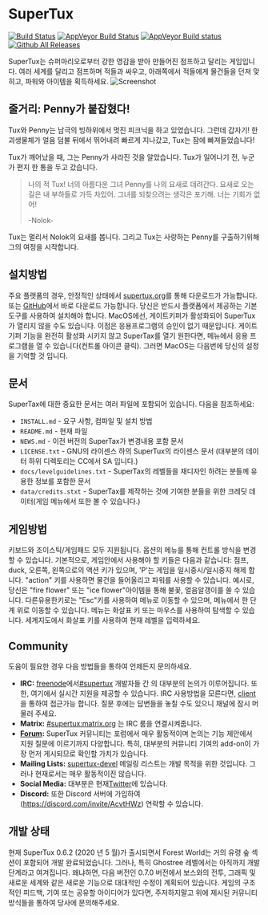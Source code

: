 # SuperTux

[![Build Status](https://travis-ci.org/SuperTux/supertux.svg?branch=master)](https://travis-ci.org/SuperTux/supertux)
[![AppVeyor Build Status](https://ci.appveyor.com/api/projects/status/github/SuperTux/supertux?svg=true&branch=master)](https://ci.appveyor.com/project/supertux/supertux-9ml4d/branch/master)
[![AppVeyor Build status](https://ci.appveyor.com/api/projects/status/k9jaduxvftlhgmhp/branch/master?svg=true)](https://ci.appveyor.com/project/supertux/supertux-o8t59/branch/master)
[![Github All Releases](https://img.shields.io/github/downloads/supertux/supertux/total.svg?maxAge=2592000)](https://github.com/SuperTux/supertux)

SuperTux는 슈퍼마리오로부터 강한 영감을 받아 만들어진 점프하고 달리는 게임입니다.
여러 세계를 달리고 점프하며 적들과 싸우고, 아래쪽에서 적들에게 물건들을 던져 맞히고, 파워와 아이템을 획득하세요.
![Screenshot](https://www.supertux.org/images/0_6_0/0_6_0_3.png)


## 줄거리: Penny가 붙잡혔다!

Tux와 Penny는 남극의 빙하위에서 멋진 피크닉을 하고 있었습니다.
그런데 갑자기! 한 괴생물체가 얼음 덤불 뒤에서 뛰어내려 빠르게 지나갔고, Tux는 잠에 빠져들었습니다!

Tux가 깨어났을 때, 그는 Penny가 사라진 것을 알았습니다. Tux가 일어나기 전, 누군가 편지 한 통을 두고 갔습니다.
>나의 적 Tux! 너의 아름다운 그녀 Penny를 나의 요새로 데려간다.
> 요새로 오는 길은 내 부하들로 가득 차있어.
>그녀를 되찾으려는 생각은 포기해. 너는 기회가 없어!
>
>-Nolok-

Tux는 멀리서 Nolok의 요새를 봅니다. 그리고 Tux는 사랑하는 Penny를 구출하기위해 그의 여정을 시작합니다. 

## 설치방법

주요 플랫폼의 경우, 안정적인 상태에서 [supertux.org](https://www.supertux.org/download.html)를 통해 다운로드가 가능합니다. 
또는 [GitHub](https://github.com/SuperTux/supertux/releases)에서 바로 다운로드 가능합니다.
당신은 반드시 플랫폼에서 제공하는 기본 도구를 사용하여 설치해야 합니다. MacOS에선, 게이트키퍼가 활성화되어 SuperTux가 열리지 않을 수도 있습니다.
이점은 응용프로그램의 승인이 없기 때문입니다.
게이트기퍼 기능을 완전히 활성화 시키지 않고 SuperTax를 열기 원한다면,
메뉴에서 응용 프로그램을 열 수 있습니다(컨트롤 아이콘 클릭).
그러면 MacOS는 다음번에 당신의 설정을 기억할 것 입니다. 

## 문서

SuperTax에 대한 중요한 문서는 여러 파일에 포함되어 있습니다.
다음을 참조하세요:

* `INSTALL.md` - 요구 사항, 컴파일 및 설치 방법
* `README.md` - 현재 파일
* `NEWS.md` - 이전 버전의 SuperTax가 변경내용 포함 문서
* `LICENSE.txt` - GNU의 라이센스 하의 SuperTux의 라이센스 문서
(대부분의 데이터 하위 디렉토리는 CC에서 SA 입니다.)
* `docs/levelguidelines.txt` - SuperTax의 레벨들을 재디자인 하려는 분들께 유용한 정보를 포함한 문서
* `data/credits.stxt` - SuperTax를 제작하는 것에 기여한 분들을 위한 크레딧 데이터(게임 메뉴에서 또한 볼 수 있습니다.)


## 게임방법

키보드와 조이스틱/게임패드 모두 지원됩니다. 옵션의 메뉴를 통해 컨트롤 방식을 변경할 수 있습니다.
기본적으로, 게임안에서 사용해야 할 키들은 다음과 같습니다: 점프, duck,
오른쪽, 왼쪽으로의 액션 키가 있으며, 'P'는 게임을 일시중시/일시중지 해제 합니다.
"action" 키를 사용하면 물건을 들어올리고 파워를 사용할 수 있습니다.
예시로, 당신은 "fire flower" 또는 "ice flower"아이템을 통해 불꽃, 얼음알갱이를 쏠 수 있습니다.
다른유용한키로는 "Esc"키를 사용하여 메뉴로 이동할 수 있으며, 메뉴에서 한 단계 위로 이동할 수 있습니다. 
메뉴는 화살표 키 또는 마우스를 사용하여 탐색할 수 있습니다.
세계지도에서 화살표 키를 사용하여 현재 레벨을 입력하세요.

## Community

도움이 필요한 경우 다음 방법들을 통하여 언제든지 문의하세요.

* **IRC:**  [freenode](https://freenode.net)에서[#supertux](ircs://chat.freenode.net/#supertux) 개발자들 간  의 대부분의 논의가 이루어집니다. 또한, 여기에서 실시간 지원을 제공할 수 있습니다.
IRC 사용방법을 모른다면, [client](https://kiwiirc.com/client/chat.freenode.net:+6697/?nick=Guest?#supertux)을 통하여 접근가능 합니다. 질문 후에는 답변들을 놓칠 수도 있으니 채널에 잠시 머물러 주세요. 
* **Matrix:** [#supertux:matrix.org](https://matrix.to/#/#supertux:matrix.org)
  는 IRC 룸을 연결시켜줍니다.
* **[Forum](https://forum.freegamedev.net/viewforum.php?f=66):** SuperTux
  커뮤니티는 포럼에서 매우 활동적이며 논의는 기능 제안에서 지원 질문에 이르기까지 다양합니다.
  특히, 대부분의 커뮤니티 기여의 add-on이 가장 먼저 게시되므로 확인할 가치가 있습니다.
* **Mailing Lists:**
  [supertux-devel](http://lists.lethargik.org/listinfo.cgi/supertux-devel-lethargik.org)
  메일링 리스트는 개발 목적을 위한 것입니다. 그러나 현재로서는 매우 활동적이진 않습니다.
* **Social Media:** 대부분은 현재[Twitter](https://twitter.com/supertux_team)에 있습니다.
* **Discord:** 또한 Discord 서버에 가입하여 (https://discord.com/invite/AcvtHWz) 연락할 수 있습니다.

## 개발 상태

현재 SuperTux 0.6.2 (2020 년 5 월)가 출시되면서 Forest World는 거의
유령 숲 섹션이 포함되어 개발 완료되었습니다. 그러나, 특히 Ghostree 레벨에서는 아직까지 개발단계라고 여겨집니다.
왜냐하면, 다음 버전인 0.7.0 버전에서 보스와의 전투, 그래픽 및 새로운 세계와 같은 새로운 기능으로 대대적인 수정이 계획되어 있습니다. 
게임의 구조적인 피드백, 기여 또는 공유할 아이디어가 있다면, 주저하지말고 위에 제시된 커뮤니티 방식들을 통하여 당사에 문의해주세요.
